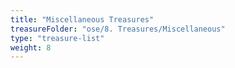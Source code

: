 ```yaml
---
title: "Miscellaneous Treasures"
treasureFolder: "ose/8. Treasures/Miscellaneous"
type: "treasure-list"
weight: 8
---
```

